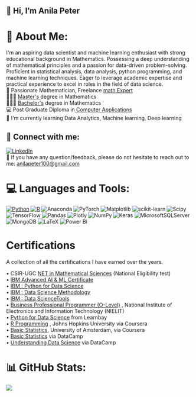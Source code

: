 ##  👋 Hi, I’m Anila Peter
# 💫 About Me:
I'm an aspiring data scientist and machine learning enthusiast with strong educational background in Mathematics. Possessing a deep understanding of mathematical principles and a passion for data-driven problem-solving. Proficient in statistical analysis, data analysis, python programming, and machine learning techniques. Eager to leverage academic expertise and practical experience to excel in roles in the field of data science.<br/>
🧮 Passionate Mathematician, Freelance [math Expert](https://drive.google.com/file/d/1NNdgjk05JR8heDVEkq1hIswHGyZWcun7/view?usp=sharing)<br/>
👩🏽‍🎓 [Master's ](https://drive.google.com/file/d/1F8LRzUOWC8fjyAyyJhb-2R5QWHJ6_SyF/view?usp=sharing) degree in Mathematics<br/>
👩🏽‍🎓 [Bachelor's](https://drive.google.com/file/d/1EGOmfVsMjiSmf_w0PnqbVTeKaUwC1E7P/view?usp=sharing)  degree in Mathematics<br/>
💻 Post Graduate Diploma in[ Computer Applications](https://drive.google.com/file/d/1EaJwLX4Woe4g2apQ4lJJ-ZLN-CRG9nNQ/view?usp=sharing)<br/>
🌱 I'm currently learning Data Analytics, Machine learning, Deep learning
## 🤝 Connect with me:
[![LinkedIn](https://img.shields.io/badge/LinkedIn-%230077B5.svg?logo=linkedin&logoColor=white)](https://linkedin.com/in/AnilaPeter) <br/>
💬 If you have any question/feedback, please do not hesitate to reach out to me: 
anilapeter100@gmail.com
# 💻 Languages and Tools:
[![Python](https://img.shields.io/badge/python-3670A0?style=for-the-badge&logo=python&logoColor=ffdd54)](https://courses.learnvista.skillsnetwork.site/certificates/72b8ea95e28947eea82fdaa4844b7334) [![R](https://img.shields.io/badge/r-%23276DC3.svg?style=for-the-badge&logo=r&logoColor=white)](https://drive.google.com/file/d/1TgIVlX25DDDcISZND5nf0GYms3kUa32P/view?usp=sharing) ![Anaconda](https://img.shields.io/badge/Anaconda-%2344A833.svg?style=for-the-badge&logo=anaconda&logoColor=white) ![PyTorch](https://img.shields.io/badge/PyTorch-%23EE4C2C.svg?style=for-the-badge&logo=PyTorch&logoColor=white) ![Matplotlib](https://img.shields.io/badge/Matplotlib-%23ffffff.svg?style=for-the-badge&logo=Matplotlib&logoColor=black) ![scikit-learn](https://img.shields.io/badge/scikit--learn-%23F7931E.svg?style=for-the-badge&logo=scikit-learn&logoColor=white) ![Scipy](https://img.shields.io/badge/SciPy-%230C55A5.svg?style=for-the-badge&logo=scipy&logoColor=%white) ![TensorFlow](https://img.shields.io/badge/TensorFlow-%23FF6F00.svg?style=for-the-badge&logo=TensorFlow&logoColor=white) ![Pandas](https://img.shields.io/badge/pandas-%23150458.svg?style=for-the-badge&logo=pandas&logoColor=white) ![Plotly](https://img.shields.io/badge/Plotly-%233F4F75.svg?style=for-the-badge&logo=plotly&logoColor=white) ![NumPy](https://img.shields.io/badge/numpy-%23013243.svg?style=for-the-badge&logo=numpy&logoColor=white) ![Keras](https://img.shields.io/badge/Keras-%23D00000.svg?style=for-the-badge&logo=Keras&logoColor=white) ![MicrosoftSQLServer](https://img.shields.io/badge/Microsoft%20SQL%20Server-CC2927?style=for-the-badge&logo=microsoft%20sql%20server&logoColor=white) ![MongoDB](https://img.shields.io/badge/MongoDB-%234ea94b.svg?style=for-the-badge&logo=mongodb&logoColor=white) ![LaTeX](https://img.shields.io/badge/latex-%23008080.svg?style=for-the-badge&logo=latex&logoColor=white) ![Power Bi](https://img.shields.io/badge/power_bi-F2C811?style=for-the-badge&logo=powerbi&logoColor=black)
# Certifications
A collection of all the certifications I have earned over the years. 

•	CSIR-UGC [NET in Mathematical Sciences](https://drive.google.com/file/d/1hReQaZ9Bgy0E4y-ouWOBkshvbwoiKV_M/view?usp=drive_link) (National Eligibility test)<br/>
•	[IBM Advanced AI & ML Certificate](https://learnvista.skillsnetwork.site/certificates-backend/certificates/595cb524-81ce-4d69-85b3-fd4997824f5d)  <br/>
•	[IBM : Python for Data Science](https://courses.learnvista.skillsnetwork.site/certificates/72b8ea95e28947eea82fdaa4844b7334) <br/>
•	[IBM : Data Science Methodology](https://courses.learnvista.skillsnetwork.site/certificates/989588b3847f4b059f4d4d89c419f598) <br/>
•	[IBM : Data ScienceTools](https://courses.learnvista.skillsnetwork.site/certificates/869ee9e5a4f04efbb70f9f5f8d425642)    <br/> 
•	[Business Professional Programmer (O-Level)](https://drive.google.com/file/d/1EcjXCvQVYdAtC4vcaWIouMOMgFsISvLV/view?usp=sharing) , National Institute of Electronics and Information Technology (NIELIT)<br/>
•	[Python for Data Science](https://drive.google.com/file/d/1ganJCTVIJ6UIRqXQ5NeFbPmUzPs5Fd6e/view?usp=drive_link) from Learnbay<br/>
•	[R Programming](https://drive.google.com/file/d/1TgIVlX25DDDcISZND5nf0GYms3kUa32P/view?usp=sharing) , Johns Hopkins University via Coursera<br/>
•	[Basic Statistics](https://drive.google.com/file/d/1QE-kPWIZzWLtEZ5vcjZ_e-W3mfJMru4X/view?usp=sharing), University of Amsterdam, via Coursera <br/>
•	[Basic Statistics](https://drive.google.com/file/d/1_lKjS6zmumV-fR2kt8QjYFrzr87ktx7x/view?usp=drive_link) via DataCamp <br/>
•	[Understanding Data Science](https://drive.google.com/file/d/1pp_4T0boVBILx4NwR9WZS_DRyAETb63J/view?usp=sharing) via DataCamp<br/>

# 📊 GitHub Stats:
![](https://github-readme-stats.vercel.app/api?username=AnilaPeter&theme=dark&hide_border=false&include_all_commits=false&count_private=false)<br/>
